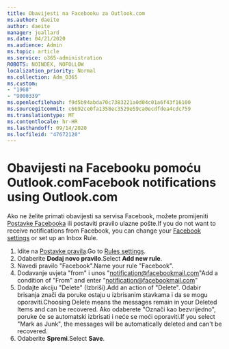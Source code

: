```yaml
---
title: Obavijesti na Facebooku za Outlook.com
ms.author: daeite
author: daeite
manager: joallard
ms.date: 04/21/2020
ms.audience: Admin
ms.topic: article
ms.service: o365-administration
ROBOTS: NOINDEX, NOFOLLOW
localization_priority: Normal
ms.collection: Adm_O365
ms.custom:
- "1968"
- "9000339"
ms.openlocfilehash: f9d5b94abda70c7383221a0d04c01a6f43f16100
ms.sourcegitcommit: c6692ce0fa1358ec3529e59ca0ecdfdea4cdc759
ms.translationtype: MT
ms.contentlocale: hr-HR
ms.lasthandoff: 09/14/2020
ms.locfileid: "47672120"
---
```

# <a name="facebook-notifications-using-outlookcom"></a><span data-ttu-id="d6f44-102">Obavijesti na Facebooku pomoću Outlook.com</span><span class="sxs-lookup"><span data-stu-id="d6f44-102">Facebook notifications using Outlook.com</span></span>

<span data-ttu-id="d6f44-103">Ako ne želite primati obavijesti sa servisa Facebook, možete promijeniti [Postavke Facebooka](https://aka.ms/facebook-notifications-settings) ili postaviti pravilo ulazne pošte.</span><span class="sxs-lookup"><span data-stu-id="d6f44-103">If you do not want to receive notifications from Facebook, you can change your [Facebook settings](https://aka.ms/facebook-notifications-settings) or set up an Inbox Rule.</span></span>

1. <span data-ttu-id="d6f44-104">Idite na [Postavke pravila](https://outlook.live.com/mail/options/mail/rules/inboxRules).</span><span class="sxs-lookup"><span data-stu-id="d6f44-104">Go to [Rules settings](https://outlook.live.com/mail/options/mail/rules/inboxRules).</span></span>
1. <span data-ttu-id="d6f44-105">Odaberite **Dodaj novo pravilo**.</span><span class="sxs-lookup"><span data-stu-id="d6f44-105">Select **Add new rule**.</span></span>
1. <span data-ttu-id="d6f44-106">Navedi pravilo "Facebook".</span><span class="sxs-lookup"><span data-stu-id="d6f44-106">Name your rule "Facebook".</span></span>
1. <span data-ttu-id="d6f44-107">Dodavanje uvjeta "from" i unos "notification@facebookmail.com"</span><span class="sxs-lookup"><span data-stu-id="d6f44-107">Add a condition of "From" and enter "notification@facebookmail.com"</span></span>
1. <span data-ttu-id="d6f44-108">Dodajte akciju "Delete" (Izbriši).</span><span class="sxs-lookup"><span data-stu-id="d6f44-108">Add an action of "Delete".</span></span> <span data-ttu-id="d6f44-109">Odabir brisanja znači da poruke ostaju u izbrisanim stavkama i da se mogu oporaviti.</span><span class="sxs-lookup"><span data-stu-id="d6f44-109">Choosing Delete means the messages remain in your Deleted Items and can be recovered.</span></span> <span data-ttu-id="d6f44-110">Ako odaberete "Označi kao bezvrijedno", poruke će se automatski izbrisati i neće se moći oporaviti.</span><span class="sxs-lookup"><span data-stu-id="d6f44-110">If you select "Mark as Junk", the messages will be automatically deleted and can't be recovered.</span></span>
1. <span data-ttu-id="d6f44-111">Odaberite **Spremi**.</span><span class="sxs-lookup"><span data-stu-id="d6f44-111">Select **Save**.</span></span>